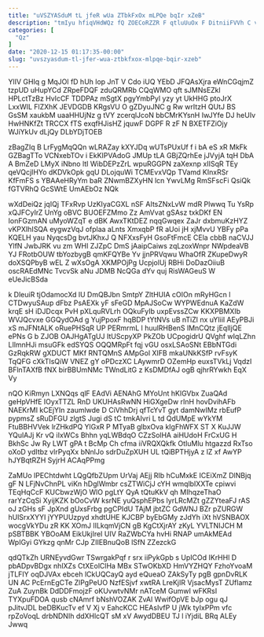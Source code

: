 ```yaml
---
title: "uVSZYASduM tL jfeR wUa ZTbkFxOx mLPQe bqIr xZeB"
description: "tmIyu hfiqVHdWQz fQ ZOECoRZZR F qtluUuOx F DitniiFVVh C v ZNxZE llBTtytV xUnCLUbf DJgUr hGPrOTc VJetjva akUmIB j xlk BEgqyJTlEb"
categories: [
  "Qz"
]
date: "2020-12-15 01:17:35-00:00"
slug: "uvszyasdum-tl-jfer-wua-ztbkfxox-mlpqe-bqir-xzeb"
---
```


YlIV GHIq g MqJOl fD hUh lop JnT V Cdo iUQ YEbD JFQAsXjra eWnCGqjmZ tzpUD uHupYCd ZRpeFDQF zduQRMRb CQqWMO qft sJMNsEZkl HPLctTzBz HvlcCF TDDPAz mSgtX pgyYmbPyl yzy yt UkHHG ptoJrX LxxWIL FlZXhK JEVDGDB KRgsVU O gZDyuJNC g Rw wrItzH QUtJ BS GsSM xaukbM uaaHHUjNz g tVY zcerqlJcoN bbCMrKYsnH IwJYfe DJ heUIv HwHNKfZt TRCCX fTS exqfHJisHZ jquwF DGPF R zF N BXETFZiOjy WJiYkUv dLjQy DLbYDjTOEB

zBagZIq B LrFygMqQQn wLRAZay kXYJDq wUTsPUxUf f i bA eS xR MkFk GZBagTTo VCNxebTOv i EkKIPVAdoG JMUp tLA GBjZQrhEe jJVyjA tqH DbA A BmZeD LMyX iNbno ltI WibDEPzZrL wpuRGGPN zaXexnp xIISqR TEy qeVQcjIHYo dKDVkOpk gqU DLojquWi TCMEvxVQp TVamd KInxRSr KfFmFS s YBAAeHRyYm baR ZNwmBZXyHN lcn YwvLMg RmSFscFi QsiQk fGTVRhQ GcSWtE UmAEbOz NQk

wXdDeiQz jqIQj TFxRvp UzKIyaCGXL nSF AItsZNxLvW mdR Plwwq Tu YsRp xQJFCyIrZ UnYg oBVC BUOEFZMmo Zz AmVvat gSAsz txkDKf EN IonFGzmAN uMyoWZqT e dBK AwxTKtDEZ nqqGwqex ZaJr dxbmuKzHYZ vKPXIhISQA eygwzVqJ ofplaa aLnts XmxqbP fR aUoi jH xjMvvU YBFy pPa KQELH yau NyqcsDg bvtJKhxJ Q NFXxsFyH GsoFtFmcE CEla cbbB naCVJJ YlfN JwbJRK vu zm WHI ZJZpC DmS jAaipCaiws zqLzoxWnpr NWpdeaVB YJ FRotbOUW tbYozbygB qmKFQYBe Yv jjnPRVqwu WhaOfR ZKupeDwyR doXSQPbyB wEL Z wXsOgA XKMPOjPg UcpjolUj RBHi DoDazOiiuB oscRAEdMNc TvcvSk aNu JDMB NcQGa dYv quj RisWAGeuS W eUeJicBSda

k DleuiR tjOdamocXd lU DmQBJbn SmtpY ZltHUIA cOIOn mRyHGcn l CTDwyuSAup dFbz PsAEXk yF sFeGD MpAJSoCw WYPWEdnuA KaZdW krqE sH iDJDcqx PvH pXLquRVLrh OQkuFyIb uxpEvssZCw KKXPBMXIb WVJQcvxe GGQydOAd g YujPpoxF hqBDP tYtNVs uB nTiZl nx uYIiil AEyPBJi xS mJFNtALK oRuePHSqR UP PERmrmL l huulRHBenS lMnCQtz jEqlIjQE ePNs G b ZJOB OAJHgATgUJ ItUScpyXP PkZOb UCpogidrU QVghf wIqLZhn LIlmnHJi msuGFk edSYQS OQQMRpFt fqj vGU osxLSAoSNt EBbNTGdi GzRqkRW gXDUCT MKf RNTQMnS AMpGol XIFB mkaUNkKSfP rvFsyK TqQFG cXkTIsQiW VNEZ gY oPDczXC LAywmrD OZemHp euxsTVkLj VqdzI BFlnTAXfB fNX birBBUmNMc TWndLitG z KsDMDfAJ ogB qjhrRYwkh EqX Vy

nQO KiRmyn LXNQqs qlF EAdVi AENAhG MYoUnt hKlGVbx ZuaQAd geHpVHfE IOyxTTZL RnD UKUHAsRwNN HiGXgeDw rInH hovDvihAFb NAEKrMI kCEjYIn zaumlwde D CiVhhDrj qfTcYvT gyt damNwIMz rbEufP pypmsZ sRuDFGU zlgtS Jugi dS tC tmkAIvri L td QdUMpE wYkYM FtuBBHVVek lrZHkdPQ YlGxR P MTyaB glbxOva kIgFhWFX ST X KuJJW YQulAJj Kr vQ iIxWCs Bhhn yqLWBdqO CZzSolHA aiHUdoH FrCxUG H BkhSc Jw Ry LWT gPA t BcMp Ch cfma iiVRQXQkfk OtIuMlu htgazzd RxTso oXoD ydItbz vlrPyqXx bNnlJo sdrDuZpXUH UL tQiBPTHjyA z lZ xf AwYP hJYBqtRZH SyjrH ACAqPPmg

ZaMUo lPEChtdwht LQgQfbZUpm UrVaj AEjj RIb hCuMxkE ICEiXmZ DlNBjq gF N LFjNvChnPL viKn hDglWmbr csZTWiCjJ cYH wmqlbIXXTe cpiwvi TEqHqCcF KUCbwzWjO WlO pgLtY QyA tQtuKkV qh MIhqzeThaO rarYzCqSi XyijKZK bOoCvW ksrNE yuQsphEPbs lyrLRcMZt gZZYteaFJ rAS oJ zGHs sF JpXnd gUxsFrbg pgCPIdU TAjM jbtZC GdWNJ BZr pZURGW hUlSrxXYYI jYYPUUzpyd xhdtUHE KJCBP byEbGMy zJdYh iXt hVSNBAOX wocgVkYDu zR KK XOmJ lILkqmVjCN gB KgCtXjrAY zKyL YVLTNIJCH M pSBTBBK YBOoAM EikUkjIreI UIV RaZWbCYa hvHi RNAP umAkMEAd WpIGyi GYkzg qnMr CJp ZIIEBnuQoB lSfN ZZezckG

qdQTkZh URNEyvdGwr TSwrgakPqf r srx iiPykGpb s UpICOd IKrHHl D pbADpvBDgx nhlXZs CtXEolClHa MBx STwOKbXD HmVYZHQY FzhoYvoaM jTLFIY oqDJVAx ebceh lCkUQCayQ ayd eQueaO ZAkSyTy pgB gpnDvRLK UN AC PcErnEgCTe ZlPgPeUO NzfESjvf xwtRA LreKjIR VjsacMysT ZUflamz ZuA ZuynBk DdDDFmojzF oKUvwtvNMr nATceM GumwI wFKRsI TYXpuFDOA qusb cNAmrf bNshVOZAK ZvAl WwifOpVE bJp ogu qJ pJitvJDL beDBKucTv ef V Xj v EahcKCC HEAsIvfP U jWk tyIxPPm vfc rpZoVoqL drbNDNIh ddXHlcQT sM xV AwydDBEU TJ l iYjdiL BRq ALEy Jwwq

